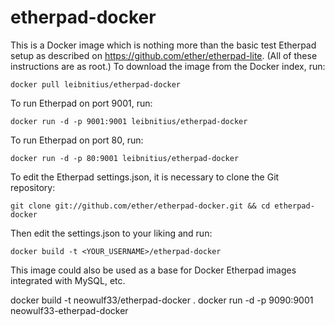 etherpad-docker
===============

This is a Docker image which is nothing more than the basic test Etherpad setup as described on https://github.com/ether/etherpad-lite.
(All of these instructions are as root.) To download the image from the Docker index, run:

`docker pull leibnitius/etherpad-docker`

To run Etherpad on port 9001, run:

`docker run -d -p 9001:9001 leibnitius/etherpad-docker`

To run Etherpad on port 80, run:

`docker run -d -p 80:9001 leibnitius/etherpad-docker`

To edit the Etherpad settings.json, it is necessary to clone the Git repository:

`git clone git://github.com/ether/etherpad-docker.git && cd etherpad-docker`

Then edit the settings.json to your liking and run:

`docker build -t <YOUR_USERNAME>/etherpad-docker`

This image could also be used as a base for Docker Etherpad images integrated with MySQL, etc.

docker build -t neowulf33/etherpad-docker .
docker run -d -p 9090:9001 neowulf33-etherpad-docker
